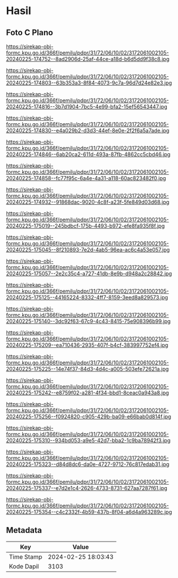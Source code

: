 # Hasil

## Foto C Plano

https://sirekap-obj-formc.kpu.go.id/366f/pemilu/pdpr/31/72/06/10/02/3172061002105-20240225-174752--8ad2906d-25af-44ce-a18d-b6d5dd9f38c8.jpg

https://sirekap-obj-formc.kpu.go.id/366f/pemilu/pdpr/31/72/06/10/02/3172061002105-20240225-174803--63b353a3-8f84-4073-9c7a-96d7d24e82e3.jpg

https://sirekap-obj-formc.kpu.go.id/366f/pemilu/pdpr/31/72/06/10/02/3172061002105-20240225-174816--3b7d1904-7bc5-4e99-bfa2-15ef56543447.jpg

https://sirekap-obj-formc.kpu.go.id/366f/pemilu/pdpr/31/72/06/10/02/3172061002105-20240225-174830--e4a029b2-d3d3-44ef-8e0e-2f2f6a5a7ade.jpg

https://sirekap-obj-formc.kpu.go.id/366f/pemilu/pdpr/31/72/06/10/02/3172061002105-20240225-174846--6ab20ca2-611d-493a-87fb-4862cc5cbd46.jpg

https://sirekap-obj-formc.kpu.go.id/366f/pemilu/pdpr/31/72/06/10/02/3172061002105-20240225-174858--fc77f95c-6a4e-4a31-a118-60ac823482f0.jpg

https://sirekap-obj-formc.kpu.go.id/366f/pemilu/pdpr/31/72/06/10/02/3172061002105-20240225-174932--91868dac-9020-4c8f-a23f-5fe849d03d68.jpg

https://sirekap-obj-formc.kpu.go.id/366f/pemilu/pdpr/31/72/06/10/02/3172061002105-20240225-175019--245bdbcf-175b-4493-b972-efe8fa935f8f.jpg

https://sirekap-obj-formc.kpu.go.id/366f/pemilu/pdpr/31/72/06/10/02/3172061002105-20240225-175045--8f210893-7e2d-4ab5-96ea-ac6c4a53e057.jpg

https://sirekap-obj-formc.kpu.go.id/366f/pemilu/pdpr/31/72/06/10/02/3172061002105-20240225-175057--2e2c35c4-a727-41db-8e9b-d948a2c28842.jpg

https://sirekap-obj-formc.kpu.go.id/366f/pemilu/pdpr/31/72/06/10/02/3172061002105-20240225-175125--44165224-8332-4ff7-8159-3eed8a829573.jpg

https://sirekap-obj-formc.kpu.go.id/366f/pemilu/pdpr/31/72/06/10/02/3172061002105-20240225-175140--3dc92f63-67c9-4c43-8415-75e908396b99.jpg

https://sirekap-obj-formc.kpu.go.id/366f/pemilu/pdpr/31/72/06/10/02/3172061002105-20240225-175209--ea710436-2935-407f-b4cf-383997752ef4.jpg

https://sirekap-obj-formc.kpu.go.id/366f/pemilu/pdpr/31/72/06/10/02/3172061002105-20240225-175225--14e74f37-84d3-4d4c-a005-503efe72621a.jpg

https://sirekap-obj-formc.kpu.go.id/366f/pemilu/pdpr/31/72/06/10/02/3172061002105-20240225-175242--e8759f02-a281-4f34-bbd1-8ceac0a943a8.jpg

https://sirekap-obj-formc.kpu.go.id/366f/pemilu/pdpr/31/72/06/10/02/3172061002105-20240225-175256--f0924820-c905-429b-ba09-e66bab0d814f.jpg

https://sirekap-obj-formc.kpu.go.id/366f/pemilu/pdpr/31/72/06/10/02/3172061002105-20240225-175310--934bd053-a9e5-42d7-bba2-1c9ba78942f3.jpg

https://sirekap-obj-formc.kpu.go.id/366f/pemilu/pdpr/31/72/06/10/02/3172061002105-20240225-175323--d84d8dc6-da0e-4727-9712-76c817edab31.jpg

https://sirekap-obj-formc.kpu.go.id/366f/pemilu/pdpr/31/72/06/10/02/3172061002105-20240225-175337--e7d2e1c4-2626-4733-8731-627aa7287f61.jpg

https://sirekap-obj-formc.kpu.go.id/366f/pemilu/pdpr/31/72/06/10/02/3172061002105-20240225-175354--c4c2332f-4b59-437b-8f04-a6d4a963289c.jpg


## Metadata

| Key        | Value               |
| ---------- | ------------------- |
| Time Stamp | 2024-02-25 18:03:43 |
| Kode Dapil | 3103                |



